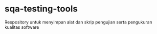 # sqa-testing-tools
Respository untuk menyimpan alat dan skrip pengujian serta pengukuran kualitas software

